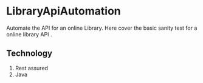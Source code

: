 # LibraryApiAutomation
Automate the API for an online Library. 
Here cover the basic sanity test for a online library API .
 ## Technology
 1. Rest assured
 2. Java
 
